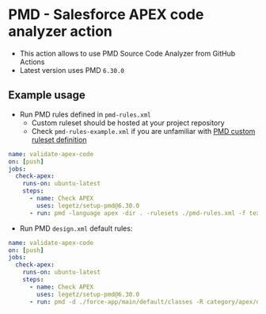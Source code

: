 # PMD - Salesforce APEX code analyzer action

- This action allows to use PMD Source Code Analyzer from GitHub Actions
- Latest version uses PMD `6.30.0`

## Example usage

- Run PMD rules defined in `pmd-rules.xml`
  - Custom ruleset should be hosted at your project repository
  - Check `pmd-rules-example.xml` if you are unfamiliar with [PMD custom ruleset definition](https://pmd.github.io/latest/pmd_userdocs_making_rulesets.html)

```yaml
name: validate-apex-code
on: [push]
jobs:
  check-apex:
    runs-on: ubuntu-latest
    steps:
      - name: Check APEX
        uses: legetz/setup-pmd@6.30.0
      - run: pmd -language apex -dir . -rulesets ./pmd-rules.xml -f text
```

- Run PMD `design.xml` default rules:

```yaml
name: validate-apex-code
on: [push]
jobs:
  check-apex:
    runs-on: ubuntu-latest
    steps:
      - name: Check APEX
        uses: legetz/setup-pmd@6.30.0
      - run: pmd -d ./force-app/main/default/classes -R category/apex/design.xml -f text
```
